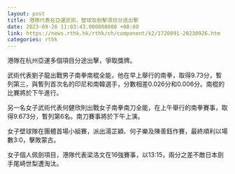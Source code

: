 ```yaml
---
layout: post
title: 港隊代表在亞運武術、壁球及劍擊項目分途出擊
date: 2023-09-26 11:03:43.000000000 +08:00
link: https://news.rthk.hk/rthk/ch/component/k2/1720091-20230926.htm
categories: rthk
---
```


港隊在杭州亞運多個項目分途出擊，爭取獎牌。

武術代表劉子龍出戰男子南拳南棍全能，他在早上舉行的南拳，取得9.73分，暫列第三，與暫列首次名的印尼和南韓選手，分數相差0.026分和0.006分。南棍的比賽將於下午進行。

另一名女子武術代表何健欣則出戰女子南拳南刀全能，在上午舉行的南拳賽事，取得9.673分，暫列第6名。南刀賽事將於下午上演。

女子壁球隊在團體首場小組賽，派出湯芷穎、何子樂及陳善鈺作賽，最終順利以場數3:0，擊敗蒙古。

女子個人佩劍項目，港隊代表梁洛文在16強賽事，以13:15，兩分之差不敵日本劍手尾崎世梨遭淘汰。
